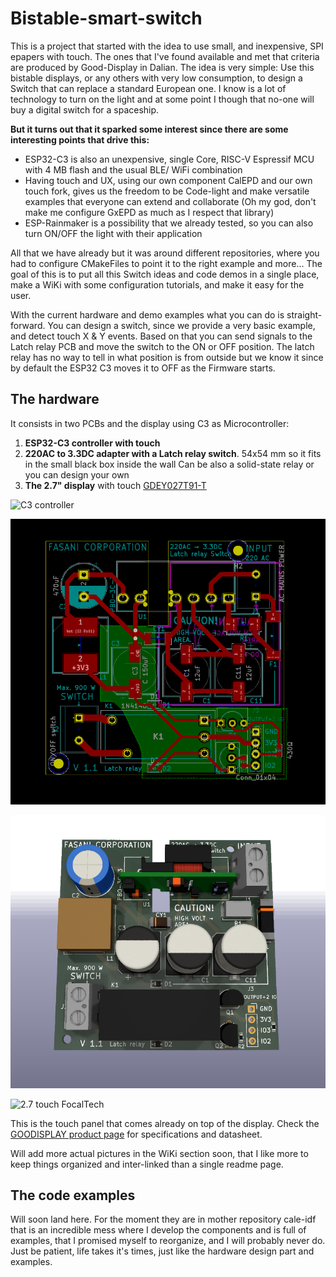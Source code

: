 # Bistable-smart-switch

This is a project that started with the idea to use small, and inexpensive, SPI epapers with touch. The ones that I've found available and met that criteria are produced by Good-Display in Dalian.
The idea is very simple: Use this bistable displays, or any others with very low consumption, to design a Switch that can replace a standard European one.
I know is a lot of technology to turn on the light and at some point I though that no-one will buy a digital switch for a spaceship.

**But it turns out that it sparked some interest since there are some interesting points that drive this:**

- ESP32-C3 is also an unexpensive, single Core, RISC-V Espressif MCU with 4 MB flash and the usual BLE/ WiFi combination
- Having touch and UX, using our own component CalEPD and our own touch fork, gives us the freedom to be Code-light and make versatile examples that everyone can extend and collaborate (Oh my god, don't make me configure GxEPD as much as I respect that library)
- ESP-Rainmaker is a possibility that we already tested, so you can also turn ON/OFF the light with their application

All that we have already but it was around different repositories, where you had to configure CMakeFiles to point it to the right example and more...
The goal of this is to put all this Switch ideas and code demos in a single place, make a WiKi with some configuration tutorials, and make it easy for the user.

With the current hardware and demo examples what you can do is straight-forward. You can design a switch, since we provide a very basic example, and detect touch X & Y events. Based on that you can send signals to the Latch relay PCB and move the switch to the ON or OFF position.
The latch relay has no way to tell in what position is from outside but we know it since by default the ESP32 C3 moves it to OFF as the Firmware starts.

## The hardware

It consists in two PCBs and the display using C3 as Microcontroller:

1. **ESP32-C3 controller with touch**
2. **220AC to 3.3DC adapter with a Latch relay switch**. 54x54 mm so it fits in the small black box inside the wall Can be also a solid-state relay or you can design your own
3. **The 2.7" display** with touch [GDEY027T91-T](https://github.com/martinberlin/cale-idf/wiki/Good-Display-gdey027T91)

![C3 controller](https://user-images.githubusercontent.com/2692928/218306248-25cc7c8f-0f09-4286-9bbc-a478964cdd3d.png)
  
![54x54mm AC-3.3 DC PCBview](Hardware/220AC-mini-C3-board/3D/img/PCB-top-view.png)

![54x54mm AC-3.3 DC with Latch relay](Hardware/220AC-mini-C3-board/3D/img/3d-top.png)

![2.7 touch FocalTech](https://www.good-display.com/repository/image/106fd348-0392-42a0-bdef-cf9f7e4926bb.jpg)

This is the touch panel that comes already on top of the display. Check the [GOODISPLAY product page](https://www.good-display.com/product/2.7-inch-touch-screen,-for-2.7-inch-e-paper-display-259.html) for specifications and datasheet.

Will add more actual pictures in the WiKi section soon, that I like more to keep things organized and inter-linked than a single readme page.

## The code examples

Will soon land here. For the moment they are in mother repository cale-idf that is an incredible mess where I develop the components and is full of examples, that I promised myself to reorganize, and I will probably never do.
Just be patient, life takes it's times, just like the hardware design part and examples.


